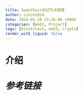 ```yaml
---
title: SwanChain测试节点搭建
author: since2014
date: 2024-05-28 23:26:00 +0800
categories: [Web3, Project]
tags: [blockchain, web3, crypto]
render_with_liquid: false
---
```


# 介绍



# *参考链接*


